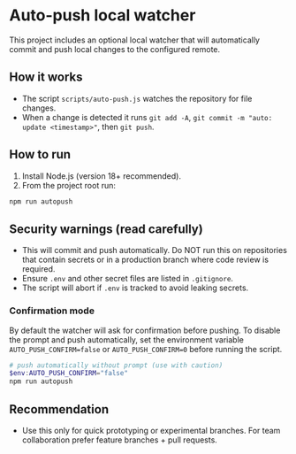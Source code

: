  # Auto-push local watcher

This project includes an optional local watcher that will automatically commit and push local changes to the configured remote.

## How it works

- The script `scripts/auto-push.js` watches the repository for file changes.
- When a change is detected it runs `git add -A`, `git commit -m "auto: update <timestamp>"`, then `git push`.

## How to run

1. Install Node.js (version 18+ recommended).
2. From the project root run:

```powershell
npm run autopush
```

## Security warnings (read carefully)

- This will commit and push automatically. Do NOT run this on repositories that contain secrets or in a production branch where code review is required.
- Ensure `.env` and other secret files are listed in `.gitignore`.
- The script will abort if `.env` is tracked to avoid leaking secrets.

### Confirmation mode

By default the watcher will ask for confirmation before pushing. To disable the prompt and push automatically, set the environment variable `AUTO_PUSH_CONFIRM=false` or `AUTO_PUSH_CONFIRM=0` before running the script.

```powershell
# push automatically without prompt (use with caution)
$env:AUTO_PUSH_CONFIRM="false"
npm run autopush
```

## Recommendation

- Use this only for quick prototyping or experimental branches. For team collaboration prefer feature branches + pull requests.
